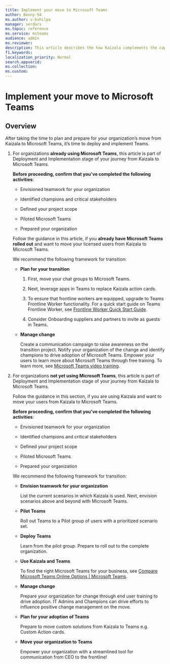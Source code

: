 ```yaml
---
title: Implement your move to Microsoft Teams 
author: Benny-54
ms.author: v-bshilpa
manager: serdars
ms.topic: reference
ms.service: msteams
audience: admin
ms.reviewer: 
description: This article describes the how Kaizala complements the capabilities of Microsoft Teams.
f1.keywords:
localization_priority: Normal
search.appverid:
ms.collection:
ms.custom:
---
```


# Implement your move to Microsoft Teams 

## Overview 

After taking the time to plan and prepare for your organization’s move from Kaizala to Microsoft Teams, it’s time to deploy and implement Teams.  
 
1. For organizations **already using Microsoft Teams**, this article is part of Deployment and Implementation stage of your journey from Kaizala to Microsoft Teams.  

   **Before proceeding, confirm that you've completed the following activities**: 
   
   - Envisioned teamwork for your organization  
   
   - Identified champions and critical stakeholders 
   
   - Defined your project scope  
   
   - Piloted Microsoft Teams 
   
   - Prepared your organization 

   Follow the guidance in this article, if you **already have Microsoft Teams rolled out** and want to move your licensed users from Kaizala to Microsoft Teams. 
   
   We recommend the following framework for transition:  
   
    - **Plan for your transition** 
   
      1. First, move your chat groups to Microsoft Teams.  
    
      2. Next, leverage apps in Teams to replace Kaizala action cards. 
    
      3. To ensure that frontline workers are equipped, upgrade to Teams Frontline Worker functionality.  For a quick start guide on Teams Frontline Worker, see [Frontline Worker Quick Start Guide](https://docs.microsoft.com/en-us/microsoftteams/flw-quickstart).  
    
      4. Consider Onboarding suppliers and partners to invite as guests in Teams.  
  
    - **Manage change**  
   
      Create a communication campaign to raise awareness on the transition project. Notify your organization of the change and identify champions to drive adoption of Microsoft Teams. Empower your users to learn more about Microsoft Teams through free training. To learn more, see [Microsoft Teams video training](https://support.microsoft.com/en-us/office/microsoft-teams-video-training-4f108e54-240b-4351-8084-b1089f0d21d7?ui=en-us&rs=en-us&ad=us).   
 
2. For organizations **not yet using Microsoft Teams**, this article is part of Deployment and Implementation stage of your journey from Kaizala to Microsoft Teams.  

   Follow the guidance in this section, if you are using Kaizala and want to move your users from Kaizala to Microsoft Teams.
   
   **Before proceeding, confirm that you've completed the following activities**: 
   
   - Envisioned teamwork for your organization 
    
   - Identified champions and critical stakeholders 
   
   - Defined your project scope  
   
   - Piloted Microsoft Teams
    
   - Prepared your organization  
   
   We recommend the following framework for transition: 
   
   - **Envision teamwork for your organization** 
   
     List the current scenarios in which Kaizala is used. Next, envision scenarios above and beyond with Microsoft Teams.  

   - **Pilot Teams**
   
     Roll out Teams to a Pilot group of users with a prioritized scenario set. 

   - **Deploy Teams** 
   
     Learn from the pilot group. Prepare to roll out to the complete organization.  

   - **Use Kaizala and Teams**  
   
     To find the right Microsoft Teams for your business, see [Compare Microsoft Teams Online Options | Microsoft Teams](https://www.microsoft.com/en-us/microsoft-teams/compare-microsoft-teams-options). 

   - **Manage change** 
   
     Prepare your organization for change through end user training to drive adoption. IT Admins and Champions can drive efforts to influence positive change management on the move.  

   - **Plan for your adoption of Teams**

     Prepare to move custom solutions from Kaizala to Teams e.g. Custom Action cards. 
     
   - **Move your organization to Teams** 
   
     Empower your organization with a streamlined tool for communication from CEO to the frontline! 
     
